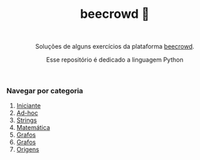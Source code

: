 <h1 align="center">beecrowd 🐝</h1>

&nbsp;

<p align="center">Soluções de alguns exercícios da plataforma
    <a href="https://www.beecrowd.com.br/">beecrowd</a>.</p><p align='center'>Esse repositório é dedicado a linguagem Python</p>

&nbsp;

### Navegar por categoria

1. [Iniciante](https://github.com/falcao-g/beecrowd/tree/main/1-iniciante)
2. [Ad-hoc](https://github.com/falcao-g/beecrowd/tree/main/2-ad-hoc)
3. [Strings](https://github.com/falcao-g/beecrowd/tree/main/3-strings)
5. [Matemática](https://github.com/falcao-g/beecrowd/tree/main/5-matematica)
7. [Grafos](https://github.com/falcao-g/beecrowd/tree/main/7-grafos)
9. [Grafos](https://github.com/falcao-g/beecrowd/tree/main/9-sql)
10. [Origens](https://github.com/falcao-g/beecrowd/tree/main/origens)
